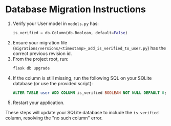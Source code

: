 # Database Migration Instructions

1. Verify your User model in `models.py` has:
   ```python
   is_verified = db.Column(db.Boolean, default=False)
   ```
2. Ensure your migration file (`migrations/versions/<timestamp>_add_is_verified_to_user.py`) has the correct previous revision id.
3. From the project root, run:
   ```bash
   flask db upgrade
   ```
4. If the column is still missing, run the following SQL on your SQLite database (or use the provided script):
   ```sql
   ALTER TABLE user ADD COLUMN is_verified BOOLEAN NOT NULL DEFAULT 0;
   ```
5. Restart your application.

These steps will update your SQLite database to include the `is_verified` column, resolving the "no such column" error.
